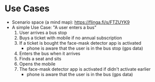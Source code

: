 # Use Cases
- Scenario space (a mind map): https://flinga.fi/s/FTZUYK9
- A simple Use Case: "A user enters a bus"
  1. User arrives a bus stop
  2. Buys a ticket with mobile if no annual subscription
  3. If a ticket is bought the face-mask detector app is activated
      -  phone is aware that the user is in the bus stop (gps data)
  4. Enters the bus when it arrives
  5. Finds a seat and sits
  6. Opens the mobile
  7. The face-mask detector app is activated if didn't activate earlier
      - phone is aware that the user is in the bus (gps data)
